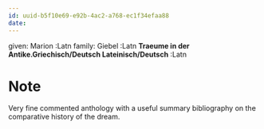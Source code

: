 ```yaml
---
id: uuid-b5f10e69-e92b-4ac2-a768-ec1f34efaa88
date: 
---
```


given: Marion :Latn
family: Giebel :Latn
**Traeume in der Antike.Griechisch/Deutsch Lateinisch/Deutsch** :Latn
# Note
Very fine commented anthology with a useful summary bibliography on the comparative history of the dream.